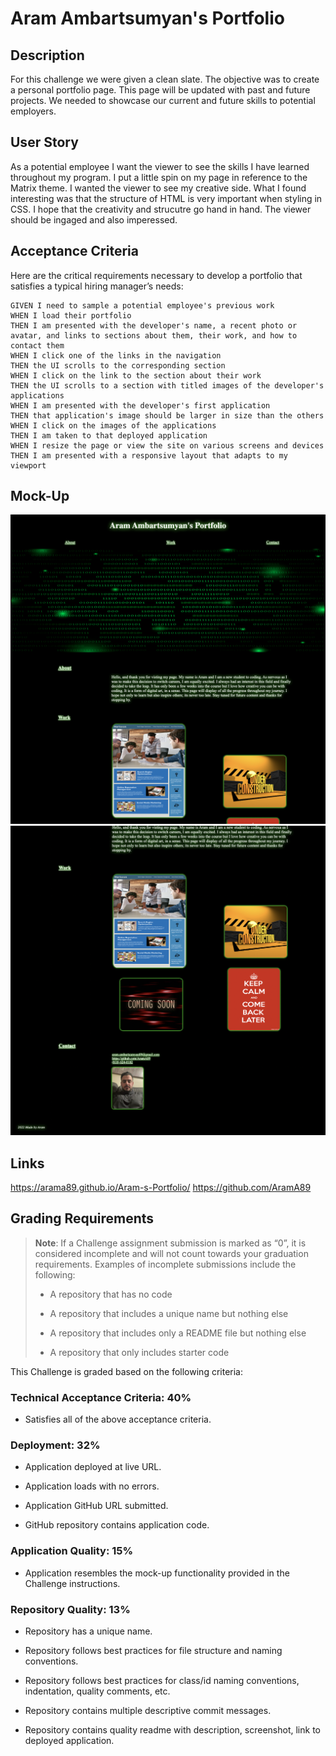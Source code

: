 # Aram Ambartsumyan's Portfolio

## Description
For this challenge we were given a clean slate. The objective was to create a personal portfolio page. This page will be updated with past and future projects. We needed to showcase our current and future skills to potential employers. 

## User Story
As a potential employee I want the viewer to see the skills I have learned throughout my program. I put a little spin on my page in reference to the Matrix theme. I wanted the viewer to see my creative side. What I found interesting was that the structure of HTML is very important when styling in CSS. I hope that the creativity and strucutre go hand in hand. The viewer should be ingaged and also imperessed.

## Acceptance Criteria

Here are the critical requirements necessary to develop a portfolio that satisfies a typical hiring manager’s needs:

```
GIVEN I need to sample a potential employee's previous work
WHEN I load their portfolio
THEN I am presented with the developer's name, a recent photo or avatar, and links to sections about them, their work, and how to contact them
WHEN I click one of the links in the navigation
THEN the UI scrolls to the corresponding section
WHEN I click on the link to the section about their work
THEN the UI scrolls to a section with titled images of the developer's applications
WHEN I am presented with the developer's first application
THEN that application's image should be larger in size than the others
WHEN I click on the images of the applications
THEN I am taken to that deployed application
WHEN I resize the page or view the site on various screens and devices
THEN I am presented with a responsive layout that adapts to my viewport
```

## Mock-Up

![](assets/images/aram.port.jpg)
![](assets/images/aram.port2.jpg)

## Links

https://arama89.github.io/Aram-s-Portfolio/
https://github.com/AramA89

## Grading Requirements

> **Note**: If a Challenge assignment submission is marked as “0”, it is considered incomplete and will not count towards your graduation requirements. Examples of incomplete submissions include the following:
>
> * A repository that has no code
>
> * A repository that includes a unique name but nothing else
>
> * A repository that includes only a README file but nothing else
>
> * A repository that only includes starter code

This Challenge is graded based on the following criteria: 

### Technical Acceptance Criteria: 40%

* Satisfies all of the above acceptance criteria.

### Deployment: 32%

* Application deployed at live URL.

* Application loads with no errors.

* Application GitHub URL submitted.

* GitHub repository contains application code.

### Application Quality: 15%

* Application resembles the mock-up functionality provided in the Challenge instructions.

### Repository Quality: 13%

* Repository has a unique name.

* Repository follows best practices for file structure and naming conventions.

* Repository follows best practices for class/id naming conventions, indentation, quality comments, etc.

* Repository contains multiple descriptive commit messages.

* Repository contains quality readme with description, screenshot, link to deployed application.
